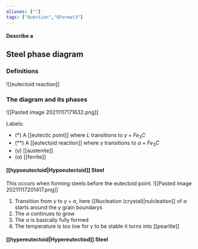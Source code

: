 ```yaml
---
aliases: [""]
tags: ["Question","QFormat3"]
---
```


#### Describe a
## Steel phase diagram
### Definitions
![[eutectoid reaction]]

### The diagram and its phases
![[Pasted image 20211117171632.png]]

Labels:
- (\*) A [[eutectic point]] where $L$ transitions to $\gamma+Fe_3 C$
- (\*\*) A [[eutectoid reaction]] where $\gamma$ transitions to $\alpha + Fe_3 C$
- ($\gamma$) [[austenite]]
- ($\alpha$) [[ferrite]]

#### [[hypoeutectoid|Hypoeutectoid]] Steel
This occurs when forming steels before the eutectoid point.
![[Pasted image 20211117201417.png]]

1) Transition from $\gamma$ to $\gamma+\alpha$, here [[Nucleation (crystal)|nulcleation]] of $\alpha$ starts around the $\gamma$ grain boundarys
2) The $\alpha$ continues to grow
3) The $\alpha$ is basically fully formed
4) The temperature is too low for $\gamma$ to be stable it turns into [[pearlite]]

#### [[hypereutectoid|Hypereutectiod]] Steel